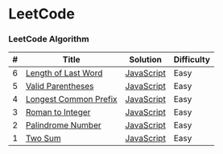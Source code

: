 # LeetCode

### LeetCode Algorithm

| #   | Title                                                                         | Solution                                                 | Difficulty |
| --- | ----------------------------------------------------------------------------- | -------------------------------------------------------- | ---------- |
| 6   | [Length of Last Word](https://leetcode.com/problems/length-of-last-word/)     | [JavaScript](./Algorithms/Easy/6.lengthOfLastWord.js)    | Easy       |
| 5   | [Valid Parentheses](https://leetcode.com/problems/valid-parentheses/)         | [JavaScript](./Algorithms/Easy/5.isValid.js)             | Easy       |
| 4   | [Longest Common Prefix](https://leetcode.com/problems/longest-common-prefix/) | [JavaScript](./Algorithms/Easy/4.longestCommonPrefix.js) | Easy       |
| 3   | [Roman to Integer](https://leetcode.com/problems/roman-to-integer/)           | [JavaScript](./Algorithms/Easy/3.romanToInt.js)          | Easy       |
| 2   | [Palindrome Number](https://leetcode.com/problems/palindrome-number/)         | [JavaScript](./Algorithms/Easy/2.palindromeNumber.js)    | Easy       |
| 1   | [Two Sum](https://leetcode.com/problems/two-sum/)                             | [JavaScript](./Algorithms/Easy/1.twoSum.js)              | Easy       |
